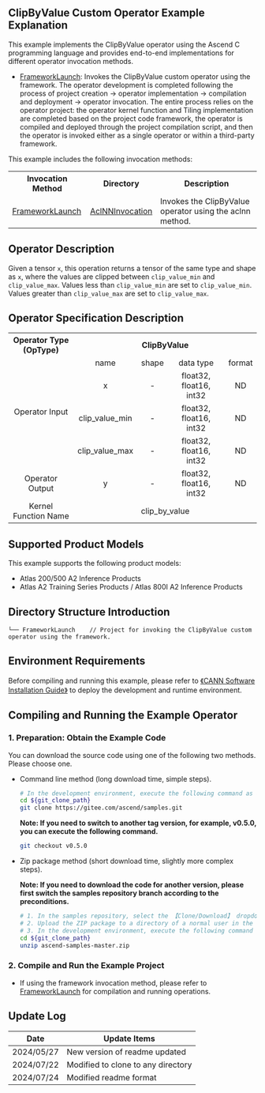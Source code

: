 ## ClipByValue Custom Operator Example Explanation
This example implements the ClipByValue operator using the Ascend C programming language and provides end-to-end implementations for different operator invocation methods.

- [FrameworkLaunch](./FrameworkLaunch/README.en.md): Invokes the ClipByValue custom operator using the framework.
  The operator development is completed following the process of project creation -> operator implementation -> compilation and deployment -> operator invocation. The entire process relies on the operator project: the operator kernel function and Tiling implementation are completed based on the project code framework, the operator is compiled and deployed through the project compilation script, and then the operator is invoked either as a single operator or within a third-party framework.

This example includes the following invocation methods:
<table>
    <th>Invocation Method</th><th>Directory</th><th>Description</th>
    <tr>
        <!-- Column occupies 1 cell -->
        <td rowspan='1'><a href="./FrameworkLaunch/README.en.md"> FrameworkLaunch</td><td><a href="./FrameworkLaunch/AclNNInvocation/README.en.md"> AclNNInvocation</td><td>Invokes the ClipByValue operator using the aclnn method.</td>
    </tr>
</table>

## Operator Description
Given a tensor `x`, this operation returns a tensor of the same type and shape as `x`, where the values are clipped between `clip_value_min` and `clip_value_max`. Values less than `clip_value_min` are set to `clip_value_min`. Values greater than `clip_value_max` are set to `clip_value_max`.

## Operator Specification Description
<table>  
<tr><th align="center">Operator Type (OpType)</th><th colspan="4" align="center">ClipByValue</th></tr>  
<tr><td rowspan="4" align="center">Operator Input</td><td align="center">name</td><td align="center">shape</td><td align="center">data type</td><td align="center">format</td></tr>  
<tr><td align="center">x</td><td align="center">-</td><td align="center">float32, float16, int32</td><td align="center">ND</td></tr>  
<tr><td align="center">clip_value_min</td><td align="center">-</td><td align="center">float32, float16, int32</td><td align="center">ND</td></tr>  
<tr><td align="center">clip_value_max</td><td align="center">-</td><td align="center">float32, float16, int32</td><td align="center">ND</td></tr>  
<tr><td rowspan="1" align="center">Operator Output</td><td align="center">y</td><td align="center">-</td><td align="center">float32, float16, int32</td><td align="center">ND</td></tr>  
<tr><td rowspan="1" align="center">Kernel Function Name</td><td colspan="4" align="center">clip_by_value</td></tr>  
</table>

## Supported Product Models
This example supports the following product models:
- Atlas 200/500 A2 Inference Products
- Atlas A2 Training Series Products / Atlas 800I A2 Inference Products

## Directory Structure Introduction
```
└── FrameworkLaunch    // Project for invoking the ClipByValue custom operator using the framework.
```

## Environment Requirements
Before compiling and running this example, please refer to [《CANN Software Installation Guide》](https://hiascend.com/document/redirect/CannCommunityInstSoftware) to deploy the development and runtime environment.

## Compiling and Running the Example Operator

### 1. Preparation: Obtain the Example Code<a name="codeready"></a>

You can download the source code using one of the following two methods. Please choose one.

- Command line method (long download time, simple steps).

  ```bash
  # In the development environment, execute the following command as a non-root user to download the source repository. git_clone_path is a directory created by the user.
  cd ${git_clone_path}
  git clone https://gitee.com/ascend/samples.git
  ```
  **Note: If you need to switch to another tag version, for example, v0.5.0, you can execute the following command.**
  ```bash
  git checkout v0.5.0
  ```
- Zip package method (short download time, slightly more complex steps).

  **Note: If you need to download the code for another version, please first switch the samples repository branch according to the preconditions.**
  ```bash
  # 1. In the samples repository, select the 【Clone/Download】 dropdown and choose 【Download ZIP】.
  # 2. Upload the ZIP package to a directory of a normal user in the development environment, for example, ${git_clone_path}/ascend-samples-master.zip.
  # 3. In the development environment, execute the following command to unzip the zip package.
  cd ${git_clone_path}
  unzip ascend-samples-master.zip
  ```

### 2. Compile and Run the Example Project
- If using the framework invocation method, please refer to [FrameworkLaunch](./FrameworkLaunch/README.en.md) for compilation and running operations.

## Update Log
  | Date | Update Items |
|----|------|
| 2024/05/27 | New version of readme updated |
| 2024/07/22 | Modified to clone to any directory |
| 2024/07/24 | Modified readme format |